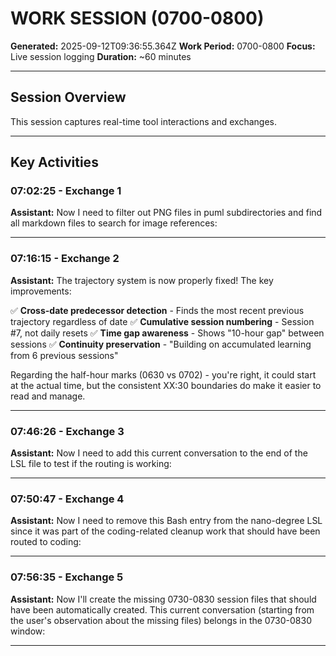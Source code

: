 # WORK SESSION (0700-0800)

**Generated:** 2025-09-12T09:36:55.364Z
**Work Period:** 0700-0800
**Focus:** Live session logging
**Duration:** ~60 minutes

---

## Session Overview

This session captures real-time tool interactions and exchanges.

---

## Key Activities

### 07:02:25 - Exchange 1

**Assistant:** Now I need to filter out PNG files in puml subdirectories and find all markdown files to search for image references:

---

### 07:16:15 - Exchange 2

**Assistant:** The trajectory system is now properly fixed! The key improvements:

✅ **Cross-date predecessor detection** - Finds the most recent previous trajectory regardless of date
✅ **Cumulative session numbering** - Session #7, not daily resets
✅ **Time gap awareness** - Shows "10-hour gap" between sessions
✅ **Continuity preservation** - "Building on accumulated learning from 6 previous sessions"

Regarding the half-hour marks (0630 vs 0702) - you're right, it could start at the actual time, but the consistent XX:30 boundaries do make it easier to read and manage.

---

### 07:46:26 - Exchange 3

**Assistant:** Now I need to add this current conversation to the end of the LSL file to test if the routing is working:

---

### 07:50:47 - Exchange 4

**Assistant:** Now I need to remove this Bash entry from the nano-degree LSL since it was part of the coding-related cleanup work that should have been routed to coding:

---

### 07:56:35 - Exchange 5

**Assistant:** Now I'll create the missing 0730-0830 session files that should have been automatically created. This current conversation (starting from the user's observation about the missing files) belongs in the 0730-0830 window:

---

